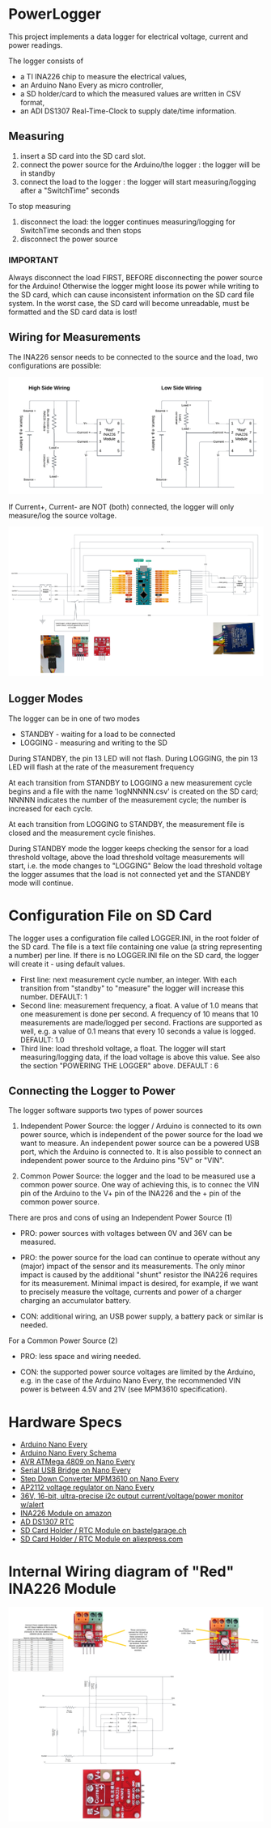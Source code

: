 # PowerLogger

This project implements a data logger for electrical voltage, current and power readings. 

The logger consists of
- a TI INA226 chip to measure the electrical values,
- an Arduino Nano Every as micro controller,
- a SD holder/card to which the measured values are written in CSV format,
- an ADI DS1307 Real-Time-Clock to supply date/time information.

## Measuring

1) insert a SD card into the SD card slot. 
2) connect the power source for the Arduino/the logger : the logger will be in standby
3) connect the load to the logger : the logger will start measuring/logging after a "SwitchTime" seconds

To stop measuring
1) disconnect the load: the logger continues measuring/logging for SwitchTime seconds and then stops
2) disconnect the power source

### IMPORTANT
Always disconnect the load FIRST, BEFORE disconnecting the power source for 
the Arduino! Otherwise the logger might loose its power while writing to the SD card, 
which can cause inconsistent information on the SD card file system. In the worst case, 
the SD card will become unreadable, must be formatted and the SD card data 
is lost!

## Wiring for Measurements

The INA226 sensor needs to be connected to the source and the load, two configurations are possible:

<img src=./images/HiLo%20Wiring.png width="960">


If Current+, Current- are NOT (both) connected, the logger will only measure/log the source voltage.

![Diagram](/images/FullDiagram.png)

## Logger Modes

The logger can be in one of two modes
- STANDBY - waiting for a load to be connected
- LOGGING - measuring and writing to the SD

During STANDBY, the pin 13 LED will not flash.
During LOGGING, the pin 13 LED will flash at the rate of the measurement frequency

At each transition from STANDBY to LOGGING a new measurement cycle begins and
a file with the name 'logNNNNN.csv' is created on the SD card; NNNNN indicates 
the number of the measurement cycle; the number is increased for each cycle. 

At each transition from LOGGING to STANDBY, the measurement file is closed and
the measurement cycle finishes.

During STANDBY mode the logger keeps checking the sensor for a load threshold 
voltage, above the load threshold voltage measurements will start, i.e. the mode changes
to "LOGGING" Below the load threshold voltage the logger assumes that the load is not 
connected yet and the STANDBY mode will continue.


# Configuration File on SD Card

The logger uses a configuration file called LOGGER.INI, in the root folder of the SD card.
The file is a text file containing one value (a string representing a number) per line.
If there is no LOGGER.INI file on the SD card, the logger will create it - using default values.

* First line: next measurement cycle number, an integer. With each transition from "standby" to "measure"
the logger will increase this number.  DEFAULT: 1
* Second line: measurement frequency, a float. A value of 1.0 means that one measurement is done per second. 
A frequency of 10 means that 10 measurements are made/logged per second. Fractions are supported as well, e.g. 
a value of 0.1 means that every 10 seconds a value is logged. DEFAULT: 1.0
* Third line: load threshold voltage, a float. The logger will start measuring/logging data, if the load 
voltage is above this value. See also the section "POWERING THE LOGGER" above. DEFAULT : 6

## Connecting the Logger to Power

The logger software supports two types of power sources 

1. Independent Power Source: the logger / Arduino is connected to its own power source, which 
is independent of the power source for the load we want to measure.
An independent power source can be a powered USB port, which the Arduino is connected to.
It is also possible to connect an independent power source to the Arduino pins "5V" or "VIN".

2. Common Power Source: the logger and the load to be measured use a common power source. 
One way of achieving this, is to connec the VIN pin of the Arduino to the V+ pin of the INA226 and
the + pin of the common power source.


There are pros and cons of using an Independent Power Source (1)

   * PRO: power sources with voltages between 0V and 36V can be measured.

   * PRO: the power source for the load can continue to operate without any (major) impact
   of the sensor and its measurements. The only minor impact is caused by the additional
   "shunt" resistor the INA226 requires for its measurement. Minimal impact is desired, 
   for example, if we want to precisely measure the voltage, currents and power of a 
   charger charging an accumulator battery.

   * CON: additional wiring, an USB power supply, a battery pack or similar is needed.

For a Common Power Source (2)

   * PRO: less space and wiring needed.

   * CON: the supported power source voltages are limited by the Arduino, e.g. in the case of the Arduino Nano 
   Every, the recommended VIN power is between 4.5V and 21V (see MPM3610 specification). 


# Hardware Specs

* [Arduino Nano Every](https://docs.arduino.cc/resources/datasheets/ABX00028-datasheet.pdf)
* [Arduino Nano Every Schema](https://content.arduino.cc/assets/NANOEveryV3.0_sch.pdf)
* [AVR ATMega 4809 on Nano Every](https://www.microchip.com/en-us/product/atmega4809)
* [Serial USB Bridge on Nano Every](https://ww1.microchip.com/downloads/en/DeviceDoc/Atmel-42363-SAM-D11_Datasheet.pdf)
* [Step Down Converter MPM3610 on Nano Every](https://www.monolithicpower.com/en/documentview/productdocument/index/version/2/document_type/datasheet/lang/en/sku/MPM3610GQV-Z/document_id/2090)
* [AP2112 voltage regulator on Nano Every](https://www.diodes.com/assets/Datasheets/AP2112.pdf)
* [36V, 16-bit, ultra-precise i2c output current/voltage/power monitor w/alert](https://www.ti.com/product/INA226) 
* [INA226 Module on amazon](https://www.amazon.de/dp/B0DGXPWDMP)
* [AD DS1307 RTC](https://www.analog.com/media/en/technical-documentation/data-sheets/ds1307.pdf)
* [SD Card Holder / RTC Module on bastelgarage.ch](https://www.bastelgarage.ch/micro-sd-data-logger-module-with-rtc)
* [SD Card Holder / RTC Module on aliexpress.com](https://www.aliexpress.com/item/1005006248586820.html)

# Internal Wiring diagram of "Red" INA226 Module

![Diagram](/images/INA226%20red%20module%20wiring.png)

